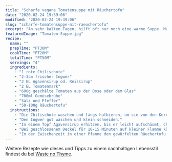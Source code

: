```yaml
---
title: "Scharfe vegane Tomatensuppe mit Räuchertofu"
date: "2020-02-24 19:39:06"
modified: "2020-02-24 19:39:06"
slug: "scharfe-tomatensuppe-mit-raeuchertofu"
excerpt: "An sehr kalten Tagen, hilft oft nur noch eine warme Suppe. Manchmal aber ist es so kalt, dass wir richtig durchgewärmt werden müssen und da hilft uns Chili auf die Sprünge. "
featuredImage: "Tomaten-Suppe.jpg"
recipe:
  name: ""
  prepTime: "PT30M"
  cookTime: "PT20M"
  totalTime: "PT50M"
  servings: "4"
  ingredients:
    - "1 rote Chilischote"
    - "2-3cm frischer Ingwer"
    - "2 EL Agavensirup od. Reissirup"
    - "2 EL Tomatenmark"
    - "600g geschälte Tomaten aus der Dose oder dem Glas"
    - "700ml Gemüsebrühe"
    - "Salz und Pfeffer"
    - "50-100g Räuchertofu"
  instructions:
    - "Die Chilischote waschen und längs halbieren, um sie von den Kernen zu befreien. Wenn du es schärfer magst, kannst du natürlich auch ein paar dabei lassen."
    - "Den Ingwer gut waschen und klein schneiden."
    - "In einem Topf Agavensirup erhitzen, bis er leicht aufschäumt, Chili und Ingwer darin karamellisieren. Nun das Tomatenmark unterrühren, die Tomaten und die Brühe zugeben und alles mit Salz und Pfeffer abschmecken."
    - "Bei geschlossenem Deckel für 10-15 Minuten auf kleiner Flamme köcheln lassen."
    - "In der Zwischenzeit in einer Pfanne den gewürfelten Räuchertofu scharf anbraten. Zuletzt noch die Suppe mit dem Pürierstab passieren und den knusprigen Räuchertofu als Einlage einrühren."
---
```


Weitere Rezepte wie dieses und Tipps zu einem nachhaltigen Lebensstil findest du bei [Waste no Thyme](https://wastenothyme.com).